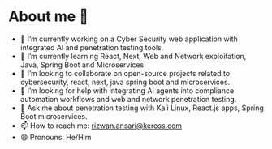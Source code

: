 # About me 👋

- 🔭 I’m currently working on a Cyber Security web application with integrated AI and penetration testing tools.
- 🌱 I’m currently learning React, Next, Web and Network exploitation, Java, Spring Boot and Microservices.
- 👯 I’m looking to collaborate on open-source projects related to cybersecurity, react, next, java spring boot and microservices.
- 🤔 I’m looking for help with integrating AI agents into compliance automation workflows and web and network penetration testing.
- 💬 Ask me about penetration testing with Kali Linux, React.js apps, Spring Boot microservices.
- 📫 How to reach me: rizwan.ansari@keross.com
- 😄 Pronouns: He/Him
